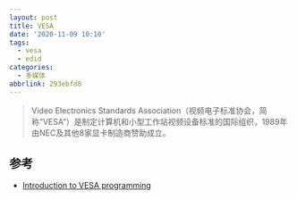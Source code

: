 ```yaml
---
layout: post
title: VESA
date: '2020-11-09 10:10'
tags:
  - vesa
  - edid
categories:
  - 多媒体
abbrlink: 293ebfd8
---
```


> Video Electronics Standards Association（视频电子标准协会，简称“VESA”）是制定计算机和小型工作站视频设备标准的国际组织，1989年由NEC及其他8家显卡制造商赞助成立。

<!--more-->


## 参考

- [Introduction to VESA programming](http://www.monstersoft.com/tutorial1/VESA_intro.html)
